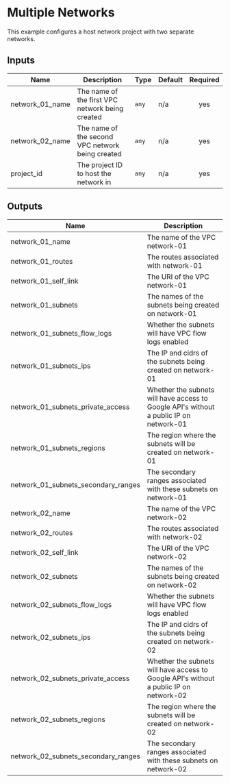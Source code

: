 # Multiple Networks

This example configures a host network project with two separate networks.

<!-- BEGINNING OF PRE-COMMIT-TERRAFORM DOCS HOOK -->
## Inputs

| Name | Description | Type | Default | Required |
|------|-------------|------|---------|:--------:|
| network\_01\_name | The name of the first VPC network being created | `any` | n/a | yes |
| network\_02\_name | The name of the second VPC network being created | `any` | n/a | yes |
| project\_id | The project ID to host the network in | `any` | n/a | yes |

## Outputs

| Name | Description |
|------|-------------|
| network\_01\_name | The name of the VPC network-01 |
| network\_01\_routes | The routes associated with network-01 |
| network\_01\_self\_link | The URI of the VPC network-01 |
| network\_01\_subnets | The names of the subnets being created on network-01 |
| network\_01\_subnets\_flow\_logs | Whether the subnets will have VPC flow logs enabled |
| network\_01\_subnets\_ips | The IP and cidrs of the subnets being created on network-01 |
| network\_01\_subnets\_private\_access | Whether the subnets will have access to Google API's without a public IP on network-01 |
| network\_01\_subnets\_regions | The region where the subnets will be created on network-01 |
| network\_01\_subnets\_secondary\_ranges | The secondary ranges associated with these subnets on network-01 |
| network\_02\_name | The name of the VPC network-02 |
| network\_02\_routes | The routes associated with network-02 |
| network\_02\_self\_link | The URI of the VPC network-02 |
| network\_02\_subnets | The names of the subnets being created on network-02 |
| network\_02\_subnets\_flow\_logs | Whether the subnets will have VPC flow logs enabled |
| network\_02\_subnets\_ips | The IP and cidrs of the subnets being created on network-02 |
| network\_02\_subnets\_private\_access | Whether the subnets will have access to Google API's without a public IP on network-02 |
| network\_02\_subnets\_regions | The region where the subnets will be created on network-02 |
| network\_02\_subnets\_secondary\_ranges | The secondary ranges associated with these subnets on network-02 |

<!-- END OF PRE-COMMIT-TERRAFORM DOCS HOOK -->
